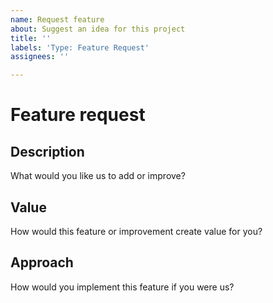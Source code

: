 ```yaml
---
name: Request feature
about: Suggest an idea for this project
title: ''
labels: 'Type: Feature Request'
assignees: ''

---
```


# Feature request

## Description

What would you like us to add or improve?

## Value

How would this feature or improvement create value for you?

## Approach

How would you implement this feature if you were us?
